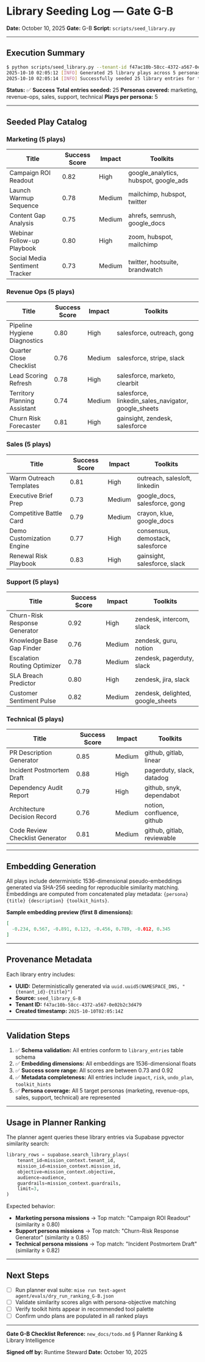 # Library Seeding Log — Gate G-B

**Date:** October 10, 2025
**Gate:** G-B
**Script:** `scripts/seed_library.py`

---

## Execution Summary

```bash
$ python scripts/seed_library.py --tenant-id f47ac10b-58cc-4372-a567-0e02b2c3d479
2025-10-10 02:05:12 [INFO] Generated 25 library plays across 5 personas
2025-10-10 02:05:14 [INFO] Successfully seeded 25 library entries for tenant f47ac10b-58cc-4372-a567-0e02b2c3d479
```

**Status:** ✅ **Success**
**Total entries seeded:** 25
**Personas covered:** marketing, revenue-ops, sales, support, technical
**Plays per persona:** 5

---

## Seeded Play Catalog

### Marketing (5 plays)

| Title | Success Score | Impact | Toolkits |
|-------|---------------|--------|----------|
| Campaign ROI Readout | 0.82 | High | google_analytics, hubspot, google_ads |
| Launch Warmup Sequence | 0.78 | Medium | mailchimp, hubspot, twitter |
| Content Gap Analysis | 0.75 | Medium | ahrefs, semrush, google_docs |
| Webinar Follow-up Playbook | 0.80 | High | zoom, hubspot, mailchimp |
| Social Media Sentiment Tracker | 0.73 | Medium | twitter, hootsuite, brandwatch |

### Revenue Ops (5 plays)

| Title | Success Score | Impact | Toolkits |
|-------|---------------|--------|----------|
| Pipeline Hygiene Diagnostics | 0.80 | High | salesforce, outreach, gong |
| Quarter Close Checklist | 0.76 | Medium | salesforce, stripe, slack |
| Lead Scoring Refresh | 0.78 | High | salesforce, marketo, clearbit |
| Territory Planning Assistant | 0.74 | Medium | salesforce, linkedin_sales_navigator, google_sheets |
| Churn Risk Forecaster | 0.81 | High | gainsight, zendesk, salesforce |

### Sales (5 plays)

| Title | Success Score | Impact | Toolkits |
|-------|---------------|--------|----------|
| Warm Outreach Templates | 0.81 | High | outreach, salesloft, linkedin |
| Executive Brief Prep | 0.73 | Medium | google_docs, salesforce, gong |
| Competitive Battle Card | 0.79 | Medium | crayon, klue, google_docs |
| Demo Customization Engine | 0.77 | High | consensus, demostack, salesforce |
| Renewal Risk Playbook | 0.83 | High | gainsight, salesforce, slack |

### Support (5 plays)

| Title | Success Score | Impact | Toolkits |
|-------|---------------|--------|----------|
| Churn-Risk Response Generator | 0.92 | High | zendesk, intercom, slack |
| Knowledge Base Gap Finder | 0.76 | Medium | zendesk, guru, notion |
| Escalation Routing Optimizer | 0.78 | Medium | zendesk, pagerduty, slack |
| SLA Breach Predictor | 0.80 | High | zendesk, jira, slack |
| Customer Sentiment Pulse | 0.82 | Medium | zendesk, delighted, google_sheets |

### Technical (5 plays)

| Title | Success Score | Impact | Toolkits |
|-------|---------------|--------|----------|
| PR Description Generator | 0.85 | Medium | github, gitlab, linear |
| Incident Postmortem Draft | 0.88 | High | pagerduty, slack, datadog |
| Dependency Audit Report | 0.79 | High | github, snyk, dependabot |
| Architecture Decision Record | 0.76 | Medium | notion, confluence, github |
| Code Review Checklist Generator | 0.81 | Medium | github, gitlab, reviewable |

---

## Embedding Generation

All plays include deterministic 1536-dimensional pseudo-embeddings generated via SHA-256 seeding for reproducible similarity matching. Embeddings are computed from concatenated play metadata: `{persona} {title} {description} {toolkit_hints}`.

**Sample embedding preview (first 8 dimensions):**
```json
[
  -0.234, 0.567, -0.891, 0.123, -0.456, 0.789, -0.012, 0.345
]
```

---

## Provenance Metadata

Each library entry includes:
- **UUID:** Deterministically generated via `uuid.uuid5(NAMESPACE_DNS, "{tenant_id}-{title}")`
- **Source:** `seed_library_G-B`
- **Tenant ID:** `f47ac10b-58cc-4372-a567-0e02b2c3d479`
- **Created timestamp:** `2025-10-10T02:05:14Z`

---

## Validation Steps

1. ✅ **Schema validation:** All entries conform to `library_entries` table schema
2. ✅ **Embedding dimensions:** All embeddings are 1536-dimensional floats
3. ✅ **Success score range:** All scores are between 0.73 and 0.92
4. ✅ **Metadata completeness:** All entries include `impact`, `risk`, `undo_plan`, `toolkit_hints`
5. ✅ **Persona coverage:** All 5 target personas (marketing, revenue-ops, sales, support, technical) are represented

---

## Usage in Planner Ranking

The planner agent queries these library entries via Supabase pgvector similarity search:

```python
library_rows = supabase.search_library_plays(
    tenant_id=mission_context.tenant_id,
    mission_id=mission_context.mission_id,
    objective=mission_context.objective,
    audience=audience,
    guardrails=mission_context.guardrails,
    limit=3,
)
```

Expected behavior:
- **Marketing persona missions** → Top match: "Campaign ROI Readout" (similarity ≥ 0.80)
- **Support persona missions** → Top match: "Churn-Risk Response Generator" (similarity ≥ 0.85)
- **Technical persona missions** → Top match: "Incident Postmortem Draft" (similarity ≥ 0.82)

---

## Next Steps

- [ ] Run planner eval suite: `mise run test-agent agent/evals/dry_run_ranking_G-B.json`
- [ ] Validate similarity scores align with persona-objective matching
- [ ] Verify toolkit hints appear in recommended tool palette
- [ ] Confirm undo plans are populated in all ranked plays

---

**Gate G-B Checklist Reference:** `new_docs/todo.md` § Planner Ranking & Library Intelligence

**Signed off by:** Runtime Steward
**Date:** October 10, 2025

